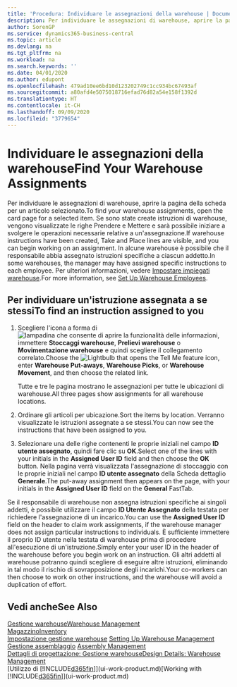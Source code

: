 ```yaml
---
title: 'Procedura: Individuare le assegnazioni della warehouse | Documenti Microsoft'
description: Per individuare le assegnazioni di warehouse, aprire la pagina della scheda per un articolo selezionato. Se sono state create istruzioni di warehouse, vengono visualizzate le righe Prendere e Mettere e sarà possibile iniziare a svolgere le operazioni necessarie relative a un'assegnazione. In alcune warehouse è possibile che il responsabile abbia assegnato istruzioni specifiche a ciascun addetto.
author: SorenGP
ms.service: dynamics365-business-central
ms.topic: article
ms.devlang: na
ms.tgt_pltfrm: na
ms.workload: na
ms.search.keywords: ''
ms.date: 04/01/2020
ms.author: edupont
ms.openlocfilehash: 479ad10ee6bd10d123202749c1cc934bc67493af
ms.sourcegitcommit: a80afd4e5075018716efad76d82a54e158f1392d
ms.translationtype: HT
ms.contentlocale: it-CH
ms.lasthandoff: 09/09/2020
ms.locfileid: "3779654"
---
```

# <a name="find-your-warehouse-assignments"></a><span data-ttu-id="cc05b-105">Individuare le assegnazioni della warehouse</span><span class="sxs-lookup"><span data-stu-id="cc05b-105">Find Your Warehouse Assignments</span></span>
<span data-ttu-id="cc05b-106">Per individuare le assegnazioni di warehouse, aprire la pagina della scheda per un articolo selezionato.</span><span class="sxs-lookup"><span data-stu-id="cc05b-106">To find your warehouse assignments, open the card page for a selected item.</span></span> <span data-ttu-id="cc05b-107">Se sono state create istruzioni di warehouse, vengono visualizzate le righe Prendere e Mettere e sarà possibile iniziare a svolgere le operazioni necessarie relative a un'assegnazione.</span><span class="sxs-lookup"><span data-stu-id="cc05b-107">If warehouse instructions have been created, Take and Place lines are visible, and you can begin working on an assignment.</span></span> <span data-ttu-id="cc05b-108">In alcune warehouse è possibile che il responsabile abbia assegnato istruzioni specifiche a ciascun addetto.</span><span class="sxs-lookup"><span data-stu-id="cc05b-108">In some warehouses, the manager may have assigned specific instructions to each employee.</span></span> <span data-ttu-id="cc05b-109">Per ulteriori informazioni, vedere [Impostare impiegati warehouse](warehouse-how-to-set-up-warehouse-employees.md).</span><span class="sxs-lookup"><span data-stu-id="cc05b-109">For more information, see [Set Up Warehouse Employees](warehouse-how-to-set-up-warehouse-employees.md).</span></span>

## <a name="to-find-an-instruction-assigned-to-you"></a><span data-ttu-id="cc05b-110">Per individuare un'istruzione assegnata a se stessi</span><span class="sxs-lookup"><span data-stu-id="cc05b-110">To find an instruction assigned to you</span></span>  
1.  <span data-ttu-id="cc05b-111">Scegliere l'icona a forma di ![lampadina che consente di aprire la funzionalità delle informazioni](media/ui-search/search_small.png "Informazioni sull'operazione che si desidera eseguire"), immettere **Stoccaggi warehouse**, **Prelievi warehouse** o **Movimentazione warehouse** e quindi scegliere il collegamento correlato.</span><span class="sxs-lookup"><span data-stu-id="cc05b-111">Choose the ![Lightbulb that opens the Tell Me feature](media/ui-search/search_small.png "Tell me what you want to do") icon, enter **Warehouse Put-aways**, **Warehouse Picks**, or **Warehouse Movement**, and then choose the related link.</span></span>

    <span data-ttu-id="cc05b-112">Tutte e tre le pagina mostrano le assegnazioni per tutte le ubicazioni di warehouse.</span><span class="sxs-lookup"><span data-stu-id="cc05b-112">All three pages show assignments for all warehouse locations.</span></span>  

2. <span data-ttu-id="cc05b-113">Ordinare gli articoli per ubicazione.</span><span class="sxs-lookup"><span data-stu-id="cc05b-113">Sort the items by location.</span></span> <span data-ttu-id="cc05b-114">Verranno visualizzate le istruzioni assegnate a se stessi.</span><span class="sxs-lookup"><span data-stu-id="cc05b-114">You can now see the instructions that have been assigned to you.</span></span>  
3. <span data-ttu-id="cc05b-115">Selezionare una delle righe contenenti le proprie iniziali nel campo **ID utente assegnato**, quindi fare clic su **OK**.</span><span class="sxs-lookup"><span data-stu-id="cc05b-115">Select one of the lines with your initials in the **Assigned User ID** field and then choose the **OK** button.</span></span> <span data-ttu-id="cc05b-116">Nella pagina verrà visualizzata l'assegnazione di stoccaggio con le proprie iniziali nel campo **ID utente assegnato** della Scheda dettaglio **Generale**.</span><span class="sxs-lookup"><span data-stu-id="cc05b-116">The put-away assignment then appears on the page, with your initials in the **Assigned User ID** field on the **General** FastTab.</span></span>  

<span data-ttu-id="cc05b-117">Se il responsabile di warehouse non assegna istruzioni specifiche ai singoli addetti, è possibile utilizzare il campo **ID Utente Assegnato** della testata per richiedere l'assegnazione di un incarico.</span><span class="sxs-lookup"><span data-stu-id="cc05b-117">You can use the **Assigned User ID** field on the header to claim work assignments, if the warehouse manager does not assign particular instructions to individuals.</span></span> <span data-ttu-id="cc05b-118">È sufficiente immettere il proprio ID utente nella testata di warehouse prima di procedere all'esecuzione di un'istruzione.</span><span class="sxs-lookup"><span data-stu-id="cc05b-118">Simply enter your user ID in the header of the warehouse before you begin work on an instruction.</span></span> <span data-ttu-id="cc05b-119">Gli altri addetti al warehouse potranno quindi scegliere di eseguire altre istruzioni, eliminando in tal modo il rischio di sovrapposizione degli incarichi.</span><span class="sxs-lookup"><span data-stu-id="cc05b-119">Your co-workers can then choose to work on other instructions, and the warehouse will avoid a duplication of effort.</span></span>  

## <a name="see-also"></a><span data-ttu-id="cc05b-120">Vedi anche</span><span class="sxs-lookup"><span data-stu-id="cc05b-120">See Also</span></span>  
[<span data-ttu-id="cc05b-121">Gestione warehouse</span><span class="sxs-lookup"><span data-stu-id="cc05b-121">Warehouse Management</span></span>](warehouse-manage-warehouse.md)  
[<span data-ttu-id="cc05b-122">Magazzino</span><span class="sxs-lookup"><span data-stu-id="cc05b-122">Inventory</span></span>](inventory-manage-inventory.md)  
<span data-ttu-id="cc05b-123">[Impostazione gestione warehouse](warehouse-setup-warehouse.md)   </span><span class="sxs-lookup"><span data-stu-id="cc05b-123">[Setting Up Warehouse Management](warehouse-setup-warehouse.md)   </span></span>  
<span data-ttu-id="cc05b-124">[Gestione assemblaggio](assembly-assemble-items.md)  </span><span class="sxs-lookup"><span data-stu-id="cc05b-124">[Assembly Management](assembly-assemble-items.md)  </span></span>  
[<span data-ttu-id="cc05b-125">Dettagli di progettazione: Gestione warehouse</span><span class="sxs-lookup"><span data-stu-id="cc05b-125">Design Details: Warehouse Management</span></span>](design-details-warehouse-management.md)  
<span data-ttu-id="cc05b-126">[Utilizzo di [!INCLUDE[d365fin](includes/d365fin_md.md)]](ui-work-product.md)</span><span class="sxs-lookup"><span data-stu-id="cc05b-126">[Working with [!INCLUDE[d365fin](includes/d365fin_md.md)]](ui-work-product.md)</span></span> 
